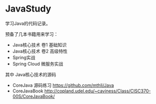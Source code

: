 # JavaStudy
学习Java的代码记录。    

预备了几本书籍用来学习：
* Java核心技术 卷1 基础知识 
* Java核心技术 卷2 高级特性
* Spring实战
* Spring Cloud 微服务实战   


其中 Java核心技术的源码		
* CoreJava 源码练习 https://github.com/mthli/Java			
* CoreJavaBook http://copland.udel.edu/~caviness/Class/CISC370-00S/CoreJavaBook/		